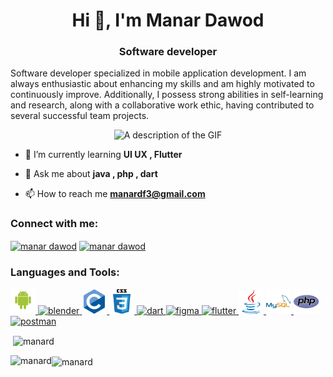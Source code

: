 <h1 align="center">Hi 👋, I'm Manar Dawod</h1>


<h3 align="center">Software developer</h3>

<p>Software developer specialized in mobile application development.
  I am always enthusiastic about enhancing my skills and am highly motivated to continuously improve.
  Additionally, I possess strong abilities in self-learning and research, along with a collaborative work ethic, having contributed to several successful team projects.</p>


<p align="center">
  <img src="https://github.com/user-attachments/assets/e7d058fc-2c27-432e-959e-809e32fa435b" alt="A description of the GIF" />
</p>




- 🌱 I’m currently learning **UI UX , Flutter**

- 💬 Ask me about **java , php , dart**

- 📫 How to reach me **manardf3@gmail.com**

<h3 align="left">Connect with me:</h3>
<p align="left">
<a href="[https://linkedin.com/in/manar dawod](https://www.linkedin.com/in/manar-dawod-81992722a/)" target="blank"><img align="center" src="https://raw.githubusercontent.com/rahuldkjain/github-profile-readme-generator/master/src/images/icons/Social/linked-in-alt.svg" alt="manar dawod" height="30" width="40" /></a>
<a href="https://fb.com/manar dawod" target="blank"><img align="center" src="https://raw.githubusercontent.com/rahuldkjain/github-profile-readme-generator/master/src/images/icons/Social/facebook.svg" alt="manar dawod" height="30" width="40" /></a>
</p>

<h3 align="left">Languages and Tools:</h3>
<p align="left"> <a href="https://developer.android.com" target="_blank" rel="noreferrer"> <img src="https://raw.githubusercontent.com/devicons/devicon/master/icons/android/android-original-wordmark.svg" alt="android" width="40" height="40"/> </a> <a href="https://www.blender.org/" target="_blank" rel="noreferrer"> <img src="https://download.blender.org/branding/community/blender_community_badge_white.svg" alt="blender" width="40" height="40"/> </a> <a href="https://www.cprogramming.com/" target="_blank" rel="noreferrer"> <img src="https://raw.githubusercontent.com/devicons/devicon/master/icons/c/c-original.svg" alt="c" width="40" height="40"/> </a> <a href="https://www.w3schools.com/css/" target="_blank" rel="noreferrer"> <img src="https://raw.githubusercontent.com/devicons/devicon/master/icons/css3/css3-original-wordmark.svg" alt="css3" width="40" height="40"/> </a> <a href="https://dart.dev" target="_blank" rel="noreferrer"> <img src="https://www.vectorlogo.zone/logos/dartlang/dartlang-icon.svg" alt="dart" width="40" height="40"/> </a> <a href="https://www.figma.com/" target="_blank" rel="noreferrer"> <img src="https://www.vectorlogo.zone/logos/figma/figma-icon.svg" alt="figma" width="40" height="40"/> </a> <a href="https://flutter.dev" target="_blank" rel="noreferrer"> <img src="https://www.vectorlogo.zone/logos/flutterio/flutterio-icon.svg" alt="flutter" width="40" height="40"/> </a> <a href="https://www.java.com" target="_blank" rel="noreferrer"> <img src="https://raw.githubusercontent.com/devicons/devicon/master/icons/java/java-original.svg" alt="java" width="40" height="40"/> </a> <a href="https://www.mysql.com/" target="_blank" rel="noreferrer"> <img src="https://raw.githubusercontent.com/devicons/devicon/master/icons/mysql/mysql-original-wordmark.svg" alt="mysql" width="40" height="40"/> </a> <a href="https://www.php.net" target="_blank" rel="noreferrer"> <img src="https://raw.githubusercontent.com/devicons/devicon/master/icons/php/php-original.svg" alt="php" width="40" height="40"/> </a> <a href="https://postman.com" target="_blank" rel="noreferrer"> <img src="https://www.vectorlogo.zone/logos/getpostman/getpostman-icon.svg" alt="postman" width="40" height="40"/> </a> </p>



<p>&nbsp;<img align="center" src="https://github-readme-stats.vercel.app/api?username=manard&show_icons=true&locale=en" alt="manard" /></p>
<p><img align="left" src="https://github-readme-stats.vercel.app/api/top-langs?username=manard&show_icons=true&locale=en&layout=compact" alt="manard" /></p>
<p><img align="center" src="https://github-readme-streak-stats.herokuapp.com/?user=manard&" alt="manard" /></p>

